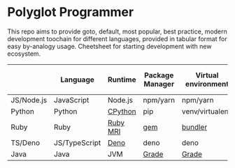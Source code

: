 # Polyglot Programmer

This repo aims to provide goto, default, most popular, best practice, modern development toochain for different languages, provided in tabular format for easy by-analogy usage. Cheetsheet for starting development with new ecosystem.

|            | Language      | Runtime                                            | Package Manager              | Virtual environment            | Runtime Version Manager                                   |
| ---------- | ------------- | -------------------------------------------------- | ---------------------------- | ------------------------------ | --------------------------------------------------------- |
| JS/Node.js | JavaScript    | Node.js                                            | npm/yarn                     | npm/yarn                       | [NVM](https://github.com/nvm-sh/nvm)                      |
| Python     | Python        | [CPython](https://en.wikipedia.org/wiki/CPython)   | pip                          | venv/virtualenv                | [pyenv](https://github.com/pyenv/pyenv)                   |
| Ruby       | Ruby          | [Ruby MRI](https://en.wikipedia.org/wiki/Ruby_MRI) | [gem](https://rubygems.org/) | [bundler](https://bundler.io/) | [RVM](https://en.wikipedia.org/wiki/Ruby_Version_Manager) |
| TS/Deno    | JS/TypeScript | [Deno](https://deno.land/)                         | deno                         | deno                           | [DVM](https://github.com/justjavac/dvm)                   |
| Java       | Java          | JVM                                                | [Grade](https://gradle.org/) | [Grade](https://gradle.org/)   | [jabba](https://github.com/shyiko/jabba)                  |



